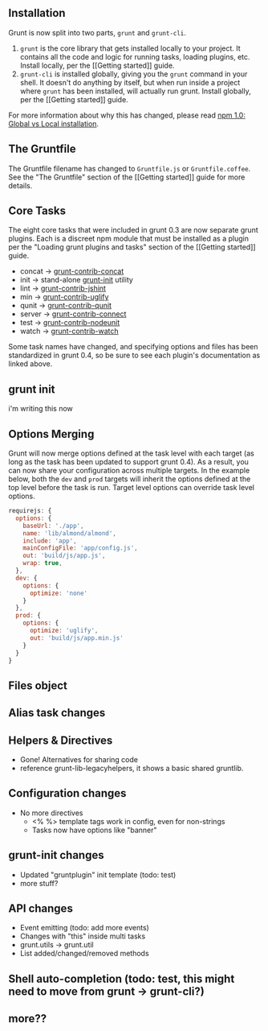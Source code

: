 ## Installation
Grunt is now split into two parts, `grunt` and `grunt-cli`.

1. `grunt` is the core library that gets installed locally to your project. It contains all the code and logic for running tasks, loading plugins, etc. Install locally, per the [[Getting started]] guide.
1. `grunt-cli` is installed globally, giving you the `grunt` command in your shell. It doesn't do anything by itself, but when run inside a project where `grunt` has been installed, will actually run grunt. Install globally, per the [[Getting started]] guide.

For more information about why this has changed, please read [npm 1.0: Global vs Local installation](http://blog.nodejs.org/2011/03/23/npm-1-0-global-vs-local-installation).

## The Gruntfile
The Gruntfile filename has changed to `Gruntfile.js` or `Gruntfile.coffee`. See the "The Gruntfile" section of the [[Getting started]] guide for more details.

## Core Tasks
The eight core tasks that were included in grunt 0.3 are now separate grunt plugins. Each is a discreet npm module that must be installed as a plugin per the "Loading grunt plugins and tasks" section of the [[Getting started]] guide.

* concat → [grunt-contrib-concat](/gruntjs/grunt-contrib-concat)
* init → stand-alone [grunt-init](/gruntjs/grunt-init) utility
* lint → [grunt-contrib-jshint](/gruntjs/grunt-contrib-jshint)
* min → [grunt-contrib-uglify](/gruntjs/grunt-contrib-uglify)
* qunit → [grunt-contrib-qunit](/gruntjs/grunt-contrib-qunit)
* server → [grunt-contrib-connect](/gruntjs/grunt-contrib-connect)
* test → [grunt-contrib-nodeunit](/gruntjs/grunt-contrib-nodeunit)
* watch → [grunt-contrib-watch](/gruntjs/grunt-contrib-watch)

Some task names have changed, and specifying options and files has been standardized in grunt 0.4, so be sure to see each plugin's documentation as linked above.

## grunt init
i'm writing this now


## Options Merging

Grunt will now merge options defined at the task level with each target (as long as the task has been updated to support grunt 0.4).  As a result, you can now share your configuration across multiple targets.  In the example below, both the `dev` and `prod` targets will inherit the options defined at the top level before the task is run.  Target level options can override task level options.

```js
requirejs: {
  options: {
    baseUrl: './app',
    name: 'lib/almond/almond',
    include: 'app',
    mainConfigFile: 'app/config.js',
    out: 'build/js/app.js',
    wrap: true,
  },
  dev: {
    options: {
      optimize: 'none'
    }
  },
  prod: {
    options: {
      optimize: 'uglify',
      out: 'build/js/app.min.js'
    }
  }
}
```

## Files object



## Alias task changes


## Helpers & Directives
* Gone! Alternatives for sharing code
* reference grunt-lib-legacyhelpers, it shows a basic shared gruntlib.


## Configuration changes
* No more directives
  * <% %> template tags work in config, even for non-strings
  * Tasks now have options like "banner"


## grunt-init changes
* Updated "gruntplugin" init template (todo: test)
* more stuff?


## API changes
* Event emitting (todo: add more events)
* Changes with "this" inside multi tasks
* grunt.utils -> grunt.util
* List added/changed/removed methods


## Shell auto-completion (todo: test, this might need to move from grunt -> grunt-cli?)


## more??